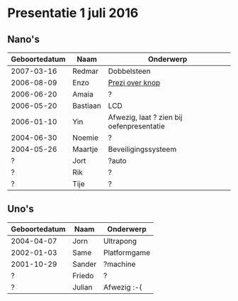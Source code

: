 # Presentatie 1 juli 2016

## Nano's

Geboortedatum|Naam|Onderwerp
---|---|---
2007-03-16|Redmar|Dobbelsteen
2006-08-09|Enzo|[Prezi over knop](http://prezi.com/zpngvuyxcfno)
2006-06-20|Amaia|?
2006-05-20|Bastiaan|LCD
2006-01-10|Yin|Afwezig, laat ? zien bij oefenpresentatie
2004-06-30|Noemie|?
2004-05-26|Maartje|Beveiligingssysteem
?|Jort|?auto
?|Rik|?
?|Tije|?

## Uno's

Geboortedatum|Naam|Onderwerp
---|---|---
2004-04-07|Jorn|Ultrapong
2002-01-03|Same|Platformgame
2001-10-29|Sander|?machine
?|Friedo|?
?|Julian|Afwezig :-(
